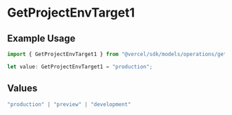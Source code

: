 # GetProjectEnvTarget1

## Example Usage

```typescript
import { GetProjectEnvTarget1 } from "@vercel/sdk/models/operations/getprojectenv.js";

let value: GetProjectEnvTarget1 = "production";
```

## Values

```typescript
"production" | "preview" | "development"
```